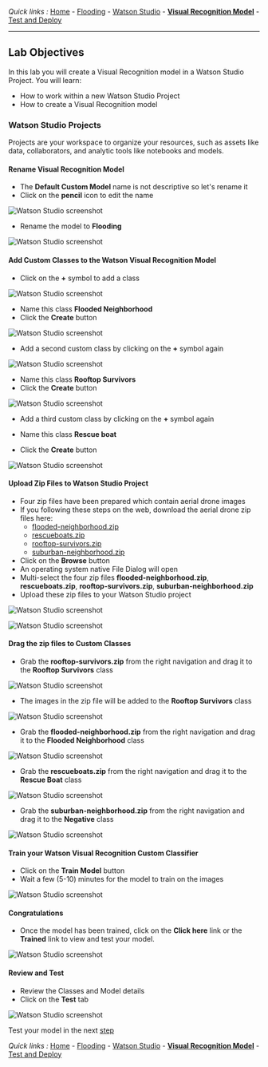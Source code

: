 *Quick links :*
[Home](/README.md) - [Flooding](FLOODING.md) - [Watson Studio](STUDIO.md) - [**Visual Recognition Model**](VISRECO.md) - [Test and Deploy](VRMTEST.md)
***

## Lab Objectives

In this lab you will create a Visual Recognition model in a Watson Studio Project.  You will learn:

- How to work within a new Watson Studio Project
- How to create a Visual Recognition model

### Watson Studio Projects

Projects are your workspace to organize your resources, such as assets like data, collaborators, and analytic tools like notebooks and models.

#### Rename Visual Recognition Model
- The **Default Custom Model** name is not descriptive so let's rename it
- Click on the **pencil** icon to edit the name

![Watson Studio  screenshot](screenshots/WatsonStudio-VisualRecognitionModelRename1.png)

- Rename the model to **Flooding**

![Watson Studio  screenshot](screenshots/WatsonStudio-VisualRecognitionModelRename2.png)

#### Add Custom Classes to the Watson Visual Recognition Model
- Click on the **+** symbol to add a class

![Watson Studio  screenshot](screenshots/WatsonStudio-VisualRecognitionModelAddClass1.png)

- Name this class **Flooded Neighborhood**
- Click the **Create** button

![Watson Studio  screenshot](screenshots/WatsonStudio-VisualRecognitionModelFloodedNeighborhoodClass1.png)

- Add a second custom class by clicking on the **+** symbol again

![Watson Studio  screenshot](screenshots/WatsonStudio-VisualRecognitionModelAddClass2.png)

- Name this class **Rooftop Survivors**
- Click the **Create** button

![Watson Studio  screenshot](screenshots/WatsonStudio-VisualRecognitionModelRooftopSurvivorsClass2.png)

- Add a third custom class by clicking on the **+** symbol again

- Name this class **Rescue boat**
- Click the **Create** button

![Watson Studio  screenshot](screenshots/WatsonStudio-VisualRecognitionModelRescueBoatClass3.png)

#### Upload Zip Files to Watson Studio Project
- Four zip files have been prepared which contain aerial drone images
- If you following these steps on the web, download the aerial drone zip files here:
  - [flooded-neighborhood.zip](classes/flooded-neighborhood.zip)
  - [rescueboats.zip](rescueboats.zip)
  - [rooftop-survivors.zip](rooftop-survivors.zip)
  - [suburban-neighborhood.zip](suburban-neighborhood.zip)  
- Click on the **Browse** button
- An operating system native File Dialog will open
- Multi-select the four zip files **flooded-neighborhood.zip**, **rescueboats.zip**, **rooftop-survivors.zip**, **suburban-neighborhood.zip**
- Upload these zip files to your Watson Studio project

![Watson Studio  screenshot](screenshots/WatsonStudio-VisualRecognitionModelAddZipFiles.png)

![Watson Studio  screenshot](screenshots/WatsonStudio-VisualRecognitionModelZipFiles.png)

#### Drag the zip files to Custom Classes
- Grab the **rooftop-survivors.zip** from the right navigation and drag it to the **Rooftop Survivors** class

![Watson Studio  screenshot](screenshots/WatsonStudio-VisualRecognitionModelZipFileDrag.png)

- The images in the zip file will be added to the **Rooftop Survivors** class

![Watson Studio  screenshot](screenshots/WatsonStudio-VisualRecognitionModelZipFile2SurvivorsClass.png)

- Grab the **flooded-neighborhood.zip** from the right navigation and drag it to the **Flooded Neighborhood** class

![Watson Studio  screenshot](screenshots/WatsonStudio-VisualRecognitionModelZipFile2FloodedClass.png)

- Grab the **rescueboats.zip** from the right navigation and drag it to the **Rescue Boat** class

![Watson Studio  screenshot](screenshots/WatsonStudio-VisualRecognitionModelZipFile2RescueBoatClass.png)

- Grab the **suburban-neighborhood.zip** from the right navigation and drag it to the **Negative** class

![Watson Studio  screenshot](screenshots/WatsonStudio-VisualRecognitionModelZipFile2NegativeClass.png)

#### Train your Watson Visual Recognition Custom Classifier
- Click on the **Train Model** button
- Wait a few (5-10) minutes for the model to train on the images

![Watson Studio  screenshot](screenshots/WatsonStudio-VisualRecognitionModelTrain.png)

#### Congratulations
- Once the model has been trained, click on the **Click here** link or the **Trained** link to view and test your model.

![Watson Studio  screenshot](screenshots/WatsonStudio-VisualRecognitionModelTrained.png)

#### Review and Test
- Review the Classes and Model details
- Click on the **Test** tab

![Watson Studio  screenshot](screenshots/WatsonStudio-VisualRecognitionModelSummary.png)

Test your model in the next [step](VRMTEST.md)

*Quick links :*
[Home](README.md) - [Flooding](FLOODING.md) - [Watson Studio](STUDIO.md) - [**Visual Recognition Model**](VISRECO.md) - [Test and Deploy](VRMTEST.md)

